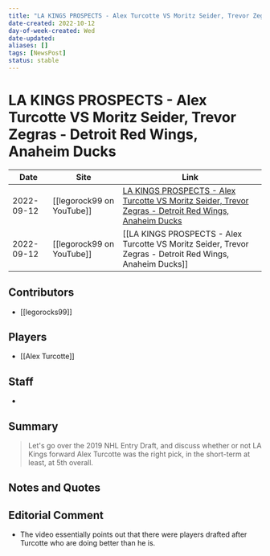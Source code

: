 ```yaml
---
title: "LA KINGS PROSPECTS - Alex Turcotte VS Moritz Seider, Trevor Zegras - Detroit Red Wings, Anaheim Ducks"
date-created: 2022-10-12
day-of-week-created: Wed
date-updated: 
aliases: []
tags: [NewsPost]
status: stable
---
```


# LA KINGS PROSPECTS - Alex Turcotte VS Moritz Seider, Trevor Zegras - Detroit Red Wings, Anaheim Ducks

Date | Site | Link
---|---|---
2022-09-12 | [[legorock99 on YouTube]] | [LA KINGS PROSPECTS - Alex Turcotte VS Moritz Seider, Trevor Zegras - Detroit Red Wings, Anaheim Ducks](https://www.youtube.com/watch?v=PdsNZqcDZaw)
2022-09-12 | [[legorock99 on YouTube]] | [[LA KINGS PROSPECTS - Alex Turcotte VS Moritz Seider, Trevor Zegras - Detroit Red Wings, Anaheim Ducks]]

## Contributors
- [[legorocks99]]


## Players
- [[Alex Turcotte]]


## Staff
- 


## Summary
> Let's go over the 2019 NHL Entry Draft, and discuss whether or not LA Kings forward Alex Turcotte was the right pick, in the short-term at least, at 5th overall.


## Notes and Quotes
> 

## Editorial Comment
- The video essentially points out that there were players drafted after Turcotte who are doing better than he is.